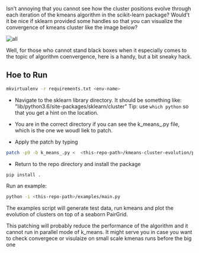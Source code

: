 
Isn't annoying that you cannot see how the cluster positions evolve through each iteration of the kmeans algorithm in the scikit-learn package? 
Would't it be nice if sklearn provided some handles so that you can visualize the convergence of kmeans cluster like the image below?

![all](https://github.com/vsyropou/kmeans-cluster-evolution/assets/7230298/e6b9b90c-3d4f-4b2a-891e-6b874756f7ae)

Well, for those who cannot stand black boxes when it especially comes to the topic of algorithm coenvergence, here is a handy, but a bit sneaky hack.

## Hoe to Run
```bash
mkvirtualenv -r requirements.txt <env-name>
```
  
- Navigate to the sklearn library directory. It should be something like: "lib/python3.6/site-packages/sklearn/cluster"  Tip: use `which python` so that you get a hint on the location.

- You are in the correct directory if you can see the k_means_.py file, which is the one we woudl liek to patch.
- Apply the patch  by typing 

```bash
patch -p9 -b k_means_.py <  <this-repo-path>/kmeans-cluster-evolution/patch_sklearn_k_means.patch
```

- Return to the repo directory and install the package

```bash
pip install .
```

Run an example:
```bash
python -i <this-repo-path>/examples/main.py
```

The examples script will generate test data, run kmeans and plot the evolution of clusters on top of a seaborn PairGrid.

This patching will probably reduce the performance of the algorithm and it cannot run in parallel mode of k_means. It might serve you in case you want to check convergece or visulaize on small scale kmenas runs before the big one

